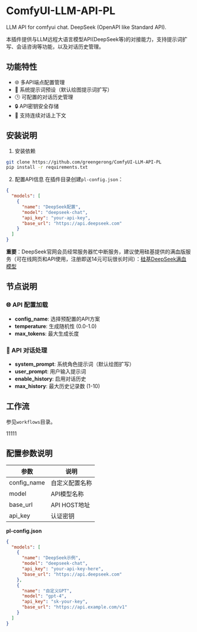 # ComfyUI-LLM-API-PL
LLM API for comfyui chat. DeepSeek (OpenAPI like Standard API).

本插件提供与LLM远程大语言模型API(DeepSeek等)的对接能力，支持提示词扩写、会话咨询等功能，以及对话历史管理。

## 功能特性

- 🌐 多API端点配置管理
- 📝 系统提示词预设（默认绘图提示词扩写）
- 🕒 可配置的对话历史管理
- 🔒 API密钥安全存储
- 🔄 支持连续对话上下文

## 安装说明

1. 安装依赖
```bash
git clone https://github.com/greengerong/ComfyUI-LLM-API-PL
pip install -r requirements.txt
```

2. 配置API信息
在插件目录创建`pl-config.json`：
```json
{
  "models": [
    {
      "name": "DeepSeek配置",
      "model": "deepseek-chat",
      "api_key": "your-api-key",
      "base_url": "https://api.deepseek.com"
    }
  ]
}
```
**重要**：DeepSeek官网会员经常服务器忙中断服务，建议使用硅基提供的满血版服务（可在线网页和API使用，注册即送14元可玩很长时间）：[硅基DeepSeek满血模型](https://cloud.siliconflow.cn/i/UiJMuo4o)

## 节点说明

### 🌐 API 配置加载
- **config_name**: 选择预配置的API方案
- **temperature**: 生成随机性 (0.0-1.0)
- **max_tokens**: 最大生成长度

### 💬 API 对话处理
- **system_prompt**: 系统角色提示词（默认绘图扩写）
- **user_prompt**: 用户输入提示词
- **enable_history**: 启用对话历史
- **max_history**: 最大历史记录数 (1-10)

## 工作流
参见`workflows`目录。

11111

## 配置参数说明

| 参数          | 说明                  |
|-------------|---------------------|
| config_name | 自定义配置名称            |
| model       | API模型名称            |
| base_url    | API HOST地址            |
| api_key     | 认证密钥               |

**pl-config.json**

```json
{
  "models": [
    {
      "name": "DeepSeek示例",
      "model": "deepseek-chat",
      "api_key": "your-api-key-here",
      "base_url": "https://api.deepseek.com"
    },
    {
      "name": "自定义GPT",
      "model": "gpt-4",
      "api_key": "sk-your-key",
      "base_url": "https://api.example.com/v1"
    }
  ]
}
```
